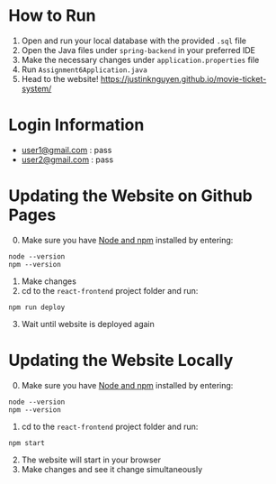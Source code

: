 # How to Run
1. Open and run your local database with the provided `.sql` file
2. Open the Java files under `spring-backend` in your preferred IDE
3. Make the necessary changes under `application.properties` file
4. Run `Assignment6Application.java`
5. Head to the website! https://justinknguyen.github.io/movie-ticket-system/ 

# Login Information
* user1@gmail.com : pass
* user2@gmail.com : pass

# Updating the Website on Github Pages
0. Make sure you have [Node and npm](https://nodejs.org/en/download/) installed by entering:
```
node --version
npm --version
```
1. Make changes
2. cd to the `react-frontend` project folder and run:
```
npm run deploy
```
3. Wait until website is deployed again

# Updating the Website Locally
0. Make sure you have [Node and npm](https://nodejs.org/en/download/) installed by entering:
```
node --version
npm --version
```
1. cd to the `react-frontend` project folder and run:
```
npm start
```
2. The website will start in your browser
3. Make changes and see it change simultaneously
